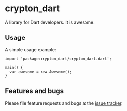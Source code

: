 # crypton_dart

A library for Dart developers. It is awesome.

## Usage

A simple usage example:

    import 'package:crypton_dart/crypton_dart.dart';

    main() {
      var awesome = new Awesome();
    }

## Features and bugs

Please file feature requests and bugs at the [issue tracker][tracker].

[tracker]: http://example.com/issues/replaceme
